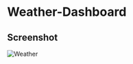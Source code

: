 # Weather-Dashboard

## Screenshot

![Weather](https://user-images.githubusercontent.com/65513935/87387355-6117d580-c557-11ea-972e-b6551d61ff95.JPG)
